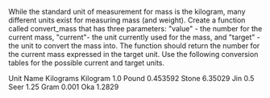 While the standard unit of measurement for mass is the kilogram, many different units exist for measuring mass (and weight). Create a function called convert_mass that has three parameters: "value" - the number for the current mass, "current"- the unit currently used for the mass, and "target" -  the unit to convert the mass into. The function should return the number for the current mass expressed in the target unit. Use the following conversion tables for the possible current and target units.

Unit Name	Kilograms
Kilogram	1.0
Pound	0.453592
Stone	6.35029
Jin	0.5
Seer	1.25
Gram	0.001
Oka	1.2829